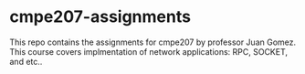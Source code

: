 # cmpe207-assignments
This repo contains the assignments for cmpe207 by professor Juan Gomez.
This course covers implmentation of network applications: RPC, SOCKET, and etc..
